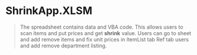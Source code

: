 # ShrinkApp.XLSM
> The spreadsheet contains data and VBA code.
> This allows users to scan items and put prices
> and get __shrink__ value.
> Users can go to sheet and add remove items and fix unit prices in ItemList tab
> Ref tab users and add remove department listing. 
